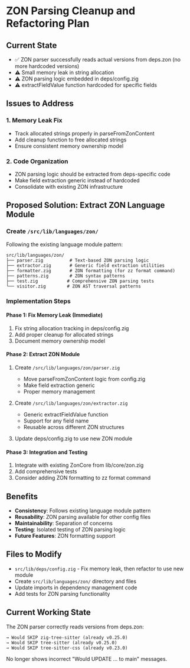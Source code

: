 # ZON Parsing Cleanup and Refactoring Plan

## Current State
- ✅ ZON parser successfully reads actual versions from deps.zon (no more hardcoded versions)
- ⚠️ Small memory leak in string allocation
- ⚠️ ZON parsing logic embedded in deps/config.zig
- ⚠️ extractFieldValue function hardcoded for specific fields

## Issues to Address

### 1. Memory Leak Fix
- Track allocated strings properly in parseFromZonContent
- Add cleanup function to free allocated strings
- Ensure consistent memory ownership model

### 2. Code Organization
- ZON parsing logic should be extracted from deps-specific code
- Make field extraction generic instead of hardcoded
- Consolidate with existing ZON infrastructure

## Proposed Solution: Extract ZON Language Module

### Create `/src/lib/languages/zon/`
Following the existing language module pattern:

```
src/lib/languages/zon/
├── parser.zig          # Text-based ZON parsing logic
├── extractor.zig       # Generic field extraction utilities  
├── formatter.zig       # ZON formatting (for zz format command)
├── patterns.zig        # ZON syntax patterns
├── test.zig           # Comprehensive ZON parsing tests
└── visitor.zig        # ZON AST traversal patterns
```

### Implementation Steps

#### Phase 1: Fix Memory Leak (Immediate)
1. Fix string allocation tracking in deps/config.zig
2. Add proper cleanup for allocated strings
3. Document memory ownership model

#### Phase 2: Extract ZON Module
1. Create `/src/lib/languages/zon/parser.zig`
   - Move parseFromZonContent logic from config.zig
   - Make field extraction generic
   - Proper memory management
   
2. Create `/src/lib/languages/zon/extractor.zig`
   - Generic extractFieldValue function
   - Support for any field name
   - Reusable across different ZON structures

3. Update deps/config.zig to use new ZON module

#### Phase 3: Integration and Testing
1. Integrate with existing ZonCore from lib/core/zon.zig
2. Add comprehensive tests
3. Consider adding ZON formatting to zz format command

## Benefits
- **Consistency**: Follows existing language module pattern
- **Reusability**: ZON parsing available for other config files
- **Maintainability**: Separation of concerns
- **Testing**: Isolated testing of ZON parsing logic
- **Future Features**: ZON formatting support

## Files to Modify
- `src/lib/deps/config.zig` - Fix memory leak, then refactor to use new module
- Create `src/lib/languages/zon/` directory and files
- Update imports in dependency management code
- Add tests for ZON parsing functionality

## Current Working State
The ZON parser correctly reads versions from deps.zon:
```
→ Would SKIP zig-tree-sitter (already v0.25.0)
→ Would SKIP tree-sitter (already v0.25.0)  
→ Would SKIP tree-sitter-css (already v0.23.0)
```

No longer shows incorrect "Would UPDATE ... to main" messages.